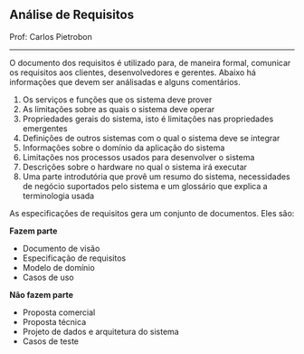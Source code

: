 ## Análise de Requisitos

Prof: Carlos Pietrobon

----

O documento dos requisitos é utilizado para, de maneira formal, comunicar os requisitos aos clientes, desenvolvedores e gerentes. Abaixo há informações que devem ser análisadas e alguns comentários.

1. Os serviços e funções que os sistema deve prover
2. As limitações sobre as quais o sistema deve operar
3. Propriedades gerais do sistema, isto é limitações nas propriedades emergentes
4. Definições de outros sistemas com o qual o sistema deve se integrar
5. Informações sobre o domínio da aplicação do sistema
6. Limitações nos processos usados para desenvolver o sistema
7. Descrições sobre o hardware no qual o sistema irá executar
8. Uma parte introdutória que provê um resumo do sistema, necessidades de negócio suportados pelo sistema e um glossário que explica a terminologia usada

As especificações de requisitos gera um conjunto de documentos. Eles são:

**Fazem parte**
- Documento de visão
- Especificação de requisitos
- Modelo de domínio
- Casos de uso

**Não fazem parte**
- Proposta comercial
- Proposta técnica
- Projeto de dados e arquitetura do sistema
- Casos de teste
